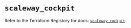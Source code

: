 # `scaleway_cockpit`

Refer to the Terraform Registory for docs: [`scaleway_cockpit`](https://registry.terraform.io/providers/scaleway/scaleway/2.27.0/docs/resources/cockpit).
